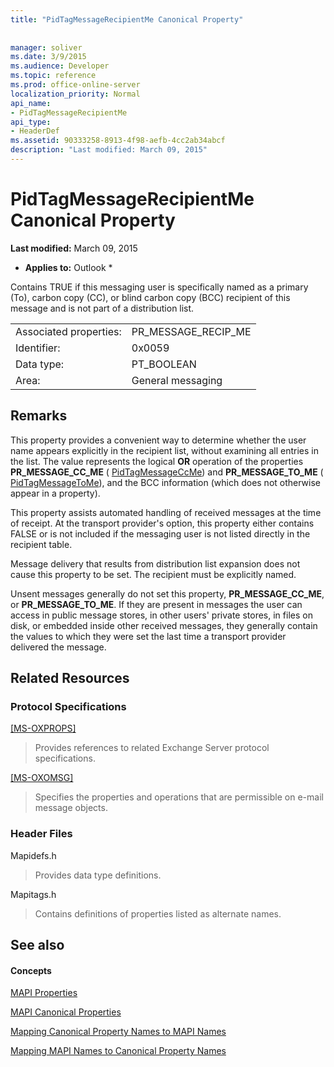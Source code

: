 ```yaml
---
title: "PidTagMessageRecipientMe Canonical Property"
 
 
manager: soliver
ms.date: 3/9/2015
ms.audience: Developer
ms.topic: reference
ms.prod: office-online-server
localization_priority: Normal
api_name:
- PidTagMessageRecipientMe
api_type:
- HeaderDef
ms.assetid: 90333258-8913-4f98-aefb-4cc2ab34abcf
description: "Last modified: March 09, 2015"
---
```


# PidTagMessageRecipientMe Canonical Property

 **Last modified:** March 09, 2015 
  
 * **Applies to:** Outlook * 
  
Contains TRUE if this messaging user is specifically named as a primary (To), carbon copy (CC), or blind carbon copy (BCC) recipient of this message and is not part of a distribution list. 
  
|||
|:-----|:-----|
|Associated properties:  <br/> |PR_MESSAGE_RECIP_ME  <br/> |
|Identifier:  <br/> |0x0059  <br/> |
|Data type:  <br/> |PT_BOOLEAN  <br/> |
|Area:  <br/> |General messaging  <br/> |
   
## Remarks

This property provides a convenient way to determine whether the user name appears explicitly in the recipient list, without examining all entries in the list. The value represents the logical **OR** operation of the properties **PR_MESSAGE_CC_ME** ( [PidTagMessageCcMe](pidtagmessageccme-canonical-property.md)) and **PR_MESSAGE_TO_ME** ( [PidTagMessageToMe](pidtagmessagetome-canonical-property.md)), and the BCC information (which does not otherwise appear in a property). 
  
This property assists automated handling of received messages at the time of receipt. At the transport provider's option, this property either contains FALSE or is not included if the messaging user is not listed directly in the recipient table. 
  
Message delivery that results from distribution list expansion does not cause this property to be set. The recipient must be explicitly named. 
  
Unsent messages generally do not set this property, **PR_MESSAGE_CC_ME**, or **PR_MESSAGE_TO_ME**. If they are present in messages the user can access in public message stores, in other users' private stores, in files on disk, or embedded inside other received messages, they generally contain the values to which they were set the last time a transport provider delivered the message. 
  
## Related Resources

### Protocol Specifications

[[MS-OXPROPS]](http://msdn.microsoft.com/library/f6ab1613-aefe-447d-a49c-18217230b148%28Office.15%29.aspx)
  
> Provides references to related Exchange Server protocol specifications.
    
[[MS-OXOMSG]](http://msdn.microsoft.com/library/daa9120f-f325-4afb-a738-28f91049ab3c%28Office.15%29.aspx)
  
> Specifies the properties and operations that are permissible on e-mail message objects.
    
### Header Files

Mapidefs.h
  
> Provides data type definitions.
    
Mapitags.h
  
> Contains definitions of properties listed as alternate names.
    
## See also

#### Concepts

[MAPI Properties](mapi-properties.md)
  
[MAPI Canonical Properties](mapi-canonical-properties.md)
  
[Mapping Canonical Property Names to MAPI Names](mapping-canonical-property-names-to-mapi-names.md)
  
[Mapping MAPI Names to Canonical Property Names](mapping-mapi-names-to-canonical-property-names.md)

